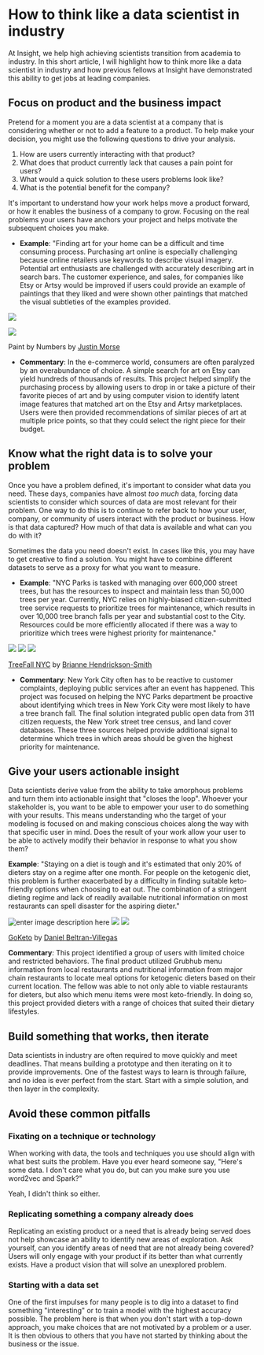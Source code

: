 
# How to think like a data scientist in industry

At Insight, we help high achieving scientists transition from academia to industry. In this short article, I will highlight how to think more like a data scientist in industry and how previous fellows at Insight have demonstrated this ability to get jobs at leading companies.

## Focus on product and the business impact

Pretend for a moment you are a data scientist at a company that is considering whether or not to add a feature to a product. To help make your decision, you might use the following questions to drive your analysis.

1) How are users currently interacting with that product? 
2) What does that product currently lack that causes a pain point for users?
3) What would a quick solution to these users problems look like?
4) What is the potential benefit for the company?

It's important to understand how your work helps move a product forward, or how it enables the business of a company to grow. Focusing on the real problems your users have anchors your project and helps motivate the subsequent choices you make.

- **Example**: "Finding art for your home can be a difficult and time consuming process. Purchasing art online is especially challenging because online retailers use keywords to describe visual imagery. Potential art enthusiasts are challenged with accurately describing art in search bars. The customer experience, and sales, for companies like Etsy or Artsy would be improved if users could provide an example of paintings that they liked and were shown other paintings that matched the visual subtleties of the examples provided.

![](https://lh3.googleusercontent.com/jNcy3dKKlNbALPDXqrmTZgjF4hecNw4zmJzYM5RGQ1hll_2J1UMlqLBSnR4E06kbksWYWdeEUY7_NAEDRLfQywxCUv2gElJ5Od76Q0my2eewGSpNDpMX2aOKkDWbmnFXVo5MFTukajr5YU_d803zpMVxURjANZREDqNSR5kw4khS4ChYz2sTAtEnxD26-66n407e1XnGmVkLy-etuexq0t3KRT6bfF9bK_VL-CtCgu9oIGWosVDiSXGmo8ZLyCoXCLIsslwkc4rt2KxO6J0y9gXFSpwnuWoyTT5UozRvgpXH4OayQrmzU3SV3c2msJGkFMxzaVKgAwE5XWyMBuZSQ_J6yfWZzCYylmdtc0uGNhyCJWPSkPyAaSInIoTHt53x7BZUnQHCYuXXBMPBwXZjE72zhmjdnoAQfoFABGtwEUJ8OOcaDjBZ_QQA3ycdltbliMiB6BL0SsqcVh3depmr-4b7gH1hk4Z2OczQB8to1Ucppb6qsT3bNIxbADV5ghTS-qQKOj8GfGakjjfoDp4i95pWsAjCMFmgZgp28CAcniGyr1e8VfuhoYCahEhfaeCpDiWVG18awJl4Qg3lh2-FTbppcbrY0rRc3IoqiZl8oHRIrWq3BbqTlxoWexyZs-r2L56wopmskMbva6MVuCkAD8A1D7dEDtXgRRJQ2IpDcZ85TYrHTkxuVZI=w1280-h720-no)

![](https://lh3.googleusercontent.com/-553Z2KzVCc3bTtyI48BrXUdug0KQhlWI9xTGP1mNK9WUrave1W45DuGrM22GV-8ZK6cXLT7pw_xG15uV_2gXJGXPycRb8IJ3nE1RieVf11_0CPzeBneDujwjGb7YeqfYzGnhQ47zF-VJZN8cvf-Sglxdbc6KP_ObsruM1sSBw9ZiB_W5gQpZWDHOKCxP38J0bL8oTLYEIyODb_uHa6dxxvvdGefNRJ4yDrieKHXl7CvOyOS2z4Vcuyyu8vZrIbG3FtpzYvDP34duTraEHKodLD43LPIcbD2LjxuyK1mVsDRiKUkRekAjthRSWZRy40SBz-2cfawDPteSoxLjo-3LNjRMvH9cXVyNDufKaDgajUVBvnSy4ASwD0brivp-zSNjCPTyy7iBkvJgJg6X0terQK1smGHZJ-Bz-yNYUu2agzZO_Qid0Rj407h8od9t2xUZTHVJcc84g0TgZBUfSdQvm1xAxosSeLAb4sT_l318Lf2Kt05yPOwFNrzh1_zYOsxGXwszVLRkIy-BG6E3U_gcgvRtFFqcIIa07Cy6kzrJE8shTlsyfMWwAgm8LEU5FW4az82oL7QTobudb8Q7kclJHvByFrlsB9lINUaJp9JDmiWCQ40JiwMbLJtHxj0sL2MVmQmsIv-J6Tf4pH4SJoY8uh5xLqWUTEichrYwUoS7ywqLjQsU7PUH58=w1280-h720-no)

Paint by Numbers by [Justin Morse](https://www.linkedin.com/in/jcmorse/)

- **Commentary**: In the e-commerce world, consumers are often paralyzed by an overabundance of choice. A simple search for art on Etsy can yield hundreds of thousands of results. This project helped simplify the purchasing process by allowing users to drop in or take a picture of their favorite pieces of art and by using computer vision to identify latent image features that matched art on the Etsy and Artsy marketplaces. Users were then provided recommendations of similar pieces of art at multiple price points, so that they could select the right piece for their budget.

## Know what the right data is to solve your problem

Once you have a problem defined, it's important to consider what data you need. These days, companies have almost *too much* data, forcing data scientists to consider which sources of data are most relevant for their problem. One way to do this is to continue to refer back to how your user, company, or community of users interact with the product or business. How is that data captured? How much of that data is available and what can you do with it?

Sometimes the data you need doesn't exist. In cases like this, you may have to get creative to find a solution. You might have to combine different datasets to serve as a proxy for what you want to measure.

- **Example**: "NYC Parks is tasked with managing over 600,000 street trees, but has the resources to inspect and maintain less than 50,000 trees per year. Currently, NYC relies on highly-biased citizen-submitted tree service requests to prioritize trees for maintenance, which results in over 10,000 tree branch falls per year and substantial cost to the City. Resources could be more efficiently allocated if there was a way to prioritize which trees were highest priority for maintenance."

![](https://lh3.googleusercontent.com/b2wuASI1KJLl8apd91J_hARRWN8UaUoEfzHzF_h4iHJXTHzz3PYtO4dEZ_kkkss-K9himRcUy4v36n16bMDNajgBKZ5ZL-WYI08UokuhcEUjYXGvNXCF2h_uR2wOXzP-EXWXSgej8f3qwx4e_YBX5nZOTfhAdnKjxKjfXFwatRwiggeMZ3tWyfpASVbu6Ak4eIVD0wAUyhu7ws9Dt6eeYN2Fmucq91nQ__CNJ6YeglrDIWwM2HwKxb3K-vgDtbaPTD5UIvQuBrXEE48DUyIOHrNP51LNiMzx4kZIInDHkduYW4D4njLwigDkBraQzzJjVymghirfZ6MMqyPQxye223RZWQD1n9qSAGdw7kTdHEbH6jZ8ozhXuM1pAF66P0YtY8cCGKqgTKAMX9knu9X7pCFnnrc_K27Vx3Ea-_oLVTg5tAJHhjt0kcBIQD3c351XhJp4lOvRB7TkFczOIt9yhFYRzv_wsgcxDu659EMoEesTHOviL5oZHOTg5RjaRNS3irDbaFN5U5QvKIl5VLjmdthV4nUGibjJWTBnNshaL57amqedEtKmZJFRPCoQYog0vmR8vJymNy9QI3P0qxk-8aHYkJkmVj8_4PSoKTWV92ZSR1YVnds8g-na8ILL8Ozk2kf66dOP67kVL_mQUOikySn74ini7RkFtj8rzL1QtzQGysqlMnfeCXI=w960-h540-no)
![](https://lh3.googleusercontent.com/e-N9lERYepyjZuHQZz7j2UXLqw5oCDSmwalfMmX3S0Dt9rcnI398lg3ECynZYElr4rMz-4LWWir8TF-JMWOY7NO1Y5qN1jdQiRzSw1dfwgYO2MNZ2yUScYAKkfNOKH5OaNIlgUET-zpIR2qTFybqB_sdkBGIj2lBGWsOpaDwVOsHugp54UcLKeP6aE2MVkhNOrbl-LGxcsoCIdgJ0o_pPinraAoobX1qgcvRkzn73fgyX5jYV5No_a1Ae34RZESNc95Mf8JiJKQmBEV2u2uJG8_wShTZjXAf_GL7P02FbhGD_hc7_dnKle_opCoTaU48-5PkAprFW3m6w69dCPCQhtp9w9_gs2dG1uI7SStqvXAsSpHCZ29xHktKqkMhCQYqQkLjA6PmOvj4GAAmAEfRam32botEo4Y1-powOCC1xo94g2AuHkL5VkoNKqgQWm5zInQDpvpvT_mVOeyPQeavNgeloU5G2WU7uW12eq9t1EPoT7irQ0utwxBzOVas_6H9VHJHKknI43VQJXhPrhs-AhIgVCRI19ZgD3m_X7ejJS_B8fz2O2RWspNWo3OjheIq3T7aDEYVQoNX2DyHbQH-UZ7ts1W-msZLPjWmcP8E8bAm4XVy21Pbgry0fyKmyNMBJmDCvm_-uuVH1Bdphn3dsyGv5NZwGJjFSjHfvURvDV_efIcTvbX_pk0=w960-h540-no)
![](https://lh3.googleusercontent.com/YGYR9z662okbZJGSnRc7rVjPeLQ9mvUJYgdFwWQIFpsHVIU6Un7jirOvvPDp1LUOy2r6WgUfgORyl7rQs9AaSVGzxiQkiQl-9_K7y1LQax2ez8nIrZcVSh_x5_47w7OOHanFeorN2YfCjiV_ME0Euwn4JiSNUyQ0fh3SoEBpd82KgvJkusS8VB-6THEWKjcf5BgVBI2Y5ltF9IMgAvk98HE17hEPmdjQKm7XvrcU9iWt_8CEi2iLL1lSHTbeGUNOpag8Dxv8-YVnyM9XovKyWYn8k2GFIZV3pdLmPFkqZWJj_5rZDcY1n-FYqK_M3z-jAP9vaXDV6skq8qnrD1qsOZRA_KUXiSV1pEPzH9XCcRYehdzUgYJEEPAr0F7MaUWvAktaptlA9kW9Pa9CNsbFt8P3JyqJLNniEPuNtG8r1fFYi0Z3ypCF-JKFN0qEg5HypP5DEZ1k3pLDXRq5hWtk9eGDHKHF4nPK3uILR7lYNNVGH9piNs54yJKFoVEzTD4RyqT-TJ4XAiR0PHK5CMam6ngCBDiN-8yuS7r6UkrCetCq-3iH2MvihMSK_LfPv7VeTmq4grsc-0XPuCSzBnDHqTc56CtUDlllCkXLqDKkodgaUEdmOtgvUpwT0S0N08-6645Xd8RfZ35DMXRVMzjkq4Vvrb7KwAl_oOfCuoTIFymUiVq8b06FZ2U=w960-h540-no)

[TreeFall NYC](https://platform.insightdata.com/projects/treefall-nyc) by [Brianne Hendrickson-Smith](https://www.linkedin.com/in/briannekhsmith/)

- **Commentary**: New York City often has to be reactive to customer complaints, deploying public services after an event has happened. This project was focused on helping the NYC Parks department be proactive about identifying which trees in New York City were most likely to have a tree branch fall. The final solution integrated public open data from 311 citizen requests, the New York street tree census, and land cover databases. These three sources helped provide additional signal to determine which trees in which areas should be given the highest priority for maintenance. 

## Give your users actionable insight

Data scientists derive value from the ability to take amorphous problems and turn them into actionable insight that "closes the loop". Whoever your stakeholder is, you want to be able to empower your user to do something with your results. This means understanding who the target of your modeling is focused on and making conscious choices along the way with that specific user in mind. Does the result of your work allow your user to be able to actively modify their behavior in response to what you show them?

**Example**: "Staying on a diet is tough and it's estimated that only 20% of dieters stay on a regime after one month. For people on the ketogenic diet, this problem is further exacerbated by a difficulty in finding suitable keto-friendly options when choosing to eat out. The combination of a stringent dieting regime and lack of readily available nutritional information on most restaurants can spell disaster for the aspiring dieter."

![enter image description here](https://lh3.googleusercontent.com/ch--UJsEx8mhiUrE7gWgFjbJ2Ps8VwNjqJlnysAxnhju7l8UXWzVTwMotPhBeMb9xnxiURZwCu7SmM3KJ6K0cyGWsbAplkDhnLXIi7NknTDYW6LcTkYlT89hg5doWIB5vBRtmqR8Nbwfynwu62WaJz-TZVNkvLbBQyNEBp4YLJTtqnTpGrpF7SSzVR0zYjlap-fs8XIq8rF0nSYzuSjSV_fbrJOppUjqN0HP4NUwhCdZrxTIk9VmtsNOM_ht0QE4JBIA-zcrXUjx1LHi_Hvs0i203kSyvoOY4o5j6J8TXB7ASot0ummXujCDXDMvxiyrtZeqoq0_bdtIY65ZZLE2k8_4skRVWzcvVvO04cr7ZpXlsqXRxPqywpV-dTbY8FVmYTtNdO__GUoXmp-40xkcqZmAqcEI2HuJXZ5rvVHVD29tcH7TkBdQj58TpVv5UTahModFjsDJFwbqHex2_22Np6IutMFciZR1R5a_qo6IyQ535xtOO81QvP0k5ty2O51JWLECHwJLu_VCU4rlupzP3bV5kxxkKqWuGhtXKWI7W0KGiceoKGH-Y67MOvgUj8Jzk4ENAIvZWcq3jt238u8kfV5Q4b1y30qh7wvslOR4jFqjvq4vnGuYx0bTIgEBT-jNe3aHx9D6LHXMIc7VmjBTSL6WnNiqJjRNAYm6JNPMv0y5f7HFRdylGc0=w960-h540-no)
![](https://lh3.googleusercontent.com/t7GOr1EpJHRzUMchyWq5PZ0Sl87wEzxqXZxmtangl2VYALVijyn_jyi3o077_rFwL4VymNPy-PKUJnS68m66rbSsneyKa5FiSLPNzflXcP1Dh4vchzf1NdmSfpkeVyDnbcCyt5XnhKaw1updmnE4H1nCy-98hz033sMNV2Ts3KSIPgLMqKvkjgcqNIwF4eY89-GWr8F4Eh6MYH0orWGxjWlhobVtyMYtXbsjsOiVD_hanTmCL2AusOW7nXdGD-eLYRAwcUxWvTLRRMPSrg8eZkj0orkeK2BPN7Te5InSZUZvgAREqqrPhfEwJDTp3fQiWcBhf6_l9GXBrEjywbliCTCbasL85QGTzuDiOmwg44vo-F5KAxJylakLQhi5qGuw6WCv37_Ib_kOB1yFAWMbqCsSuHQ30ZLXGHu37-BbYLyDXX_QLmUf_JckfZVc1_ypjLgLaeYSwf85PPkpI3pnpxm0gXYT4l_8FqEnUIDulP8tCf1AanmX05fNUwnlo_mvuNNW6h0mGA2w2BmooSPlC6zwDgqWn81xxM0WoW3lQcPlj4NQxEw3UHA4_qD5_xxU0I5JI7rAR7BzvTJR5X3SE28zGAiZzQ8P6lkLkTy_Ck1mQJ2E-nvANudj_auuMK-DPMhaxNWyCM604vBVEGfpVDEGX9zVmKTUpMpClJpJMd3TbTthD4G7x1E=w960-h540-no)
![](https://lh3.googleusercontent.com/_RwYKslfQp0Y1yrL_XFyMc85Ijm9b87LB6K5JVO639GgVwZS71kJk7uLRYi_xdCzG0aycYiIju7cm5QgtgihThD4mTsR3egdsDfB2uTULyCCfujFFeFZbLvVKwRx_0yD_jTlOx6wjW237j_mgNwx0B4cMhLyK2LWYelUKBSCW3u41PSeVxQhXtQH8F5HD10UHYDTLz7_RCMkdREskTcnzskQghF69M5oE7CzKS8oM75uZXA6T9T84ECfsKk0UW2Bs72oN-apkYwB2UXq73P866fFbxUqKJUneqINmwgqmiotOsvyxcG9J1P5zJIU063HNw9BqS2-2FB4JDTSQPySmNtjBSWnQotrh5uaKfvXmElDRcJiDTNdpuWrHPPVzVEAoDlVQxZ470lsEjHwDi8rxFA-R2NsecE1HEAxJOV_rUMtR302UQoQttyGPODD1HpgFXiC2S79kZ8VhPAok_7y_CyPB6a69od6L-K0SPtsj9XVTE6Vl2pKisrwvAEjPLny1q-hQKBRR1Z5TlhPDPp34_LLSKu2_k5GsxA030V-uGvCmk1S72Qiins5O3SjM8iWhHsdFMNJzoQfdHWC5A7DtYGs1dJaUv_T4bdLXdbPqiwkGwWN13bhqrd2g9tWMj5GDVbIflfjk2NnUli92H6nbKU_eGehTNH7XcgO5e4OyfkAQgypiZjH9eM=w960-h540-no)

[GoKeto](https://platform.insightdata.com/projects/goketo) by [Daniel Beltran-Villegas](https://www.linkedin.com/in/daniel-beltran-villegas/)

**Commentary**: This project identified a group of users with limited choice and restricted behaviors. The final product utilized Grubhub menu information from local restaurants and nutritional information from major chain restaurants to locate meal options for ketogenic dieters based on their current location. The fellow was able to not only able to viable restaurants for dieters, but also which menu items were most keto-friendly. In doing so, this project provided dieters with a range of choices that suited their dietary lifestyles.


## Build something that works, then iterate

Data scientists in industry are often required to move quickly and meet deadlines. That means building a prototype and then iterating on it to provide improvements. One of the fastest ways to learn is through failure, and no idea is ever perfect from the start. Start with a simple solution, and then layer in the complexity.

## Avoid these common pitfalls

### Fixating on a technique or technology

When working with data, the tools and techniques you use should align with what best suits the problem. Have you ever heard someone say, "Here's some data. I don't care what you do, but can you make sure you use word2vec and Spark?" 

Yeah, I didn't think so either.

### Replicating something a company already does

Replicating an existing product or a need that is already being served does not help showcase an ability to identify new areas of exploration. Ask yourself, can you identify areas of need that are not already being covered? Users will only engage with your product if its better than what currently exists. Have a product vision that will solve an unexplored problem.

### Starting with a data set

One of the first impulses for many people is to dig into a dataset to find something "interesting" or to train a model with the highest accuracy possible. The problem here is that when you don't start with a top-down approach, you make choices that are not motivated by a problem or a user. It is then obvious to others that you have not started by thinking about the business or the issue.

<!--stackedit_data:
eyJoaXN0b3J5IjpbMTI5Mzc5NjMxMiwtNDk5NTkzNDQ0LDkwMj
U3NzcxMCwyMTE1MjY0ODIsLTQ3MzkyNzI4NCwxNzQ0NTA2MjAw
LC0zNTk1NjM2NzMsMTM1ODg1MTA2NywyNjI3MTA1ODcsNjY2Mj
MzNzQyLC0xNjkyOTg0MDkwLDExNjQ4MTc2NywtMTcwNDI0MTU3
NV19
-->